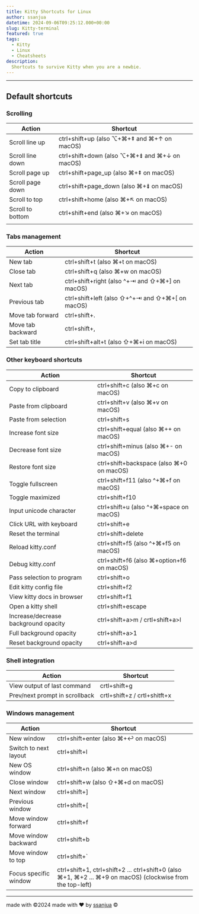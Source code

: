 ```yaml
---
title: Kitty Shortcuts for Linux
author: ssanjua
datetime: 2024-09-06T09:25:12.000+00:00
slug: Kitty-terminal
featured: true
tags:
  - Kitty
  - Linux
  - Cheatsheets
description:
  Shortcuts to survive Kitty when you are a newbie.
---
```

---

## Default shortcuts

### Scrolling

| Action           | Shortcut                                      |
| ---------------- | --------------------------------------------- |
| Scroll line up   | ctrl+shift+up (also ⌥+⌘+⇞ and ⌘+↑ on macOS)   |
| Scroll line down | ctrl+shift+down (also ⌥+⌘+⇟ and ⌘+↓ on macOS) |
| Scroll page up   | ctrl+shift+page_up (also ⌘+⇞ on macOS)        |
| Scroll page down | ctrl+shift+page_down (also ⌘+⇟ on macOS)      |
| Scroll to top    | ctrl+shift+home (also ⌘+↖ on macOS)           |
| Scroll to bottom | ctrl+shift+end (also ⌘+↘ on macOS)            |
|                  |                                               |
### Tabs management

| Action | Shortcut |
| ------ | --------------- |
| New tab | ctrl+shift+t (also ⌘+t on macOS) |
| Close tab | ctrl+shift+q (also ⌘+w on macOS) |
| Next tab | ctrl+shift+right (also ^+⇥ and ⇧+⌘+] on macOS) |
| Previous tab | ctrl+shift+left (also ⇧+^+⇥ and ⇧+⌘+[ on macOS) |
| Move tab forward | ctrl+shift+. |
| Move tab backward | ctrl+shift+, |
| Set tab title | ctrl+shift+alt+t (also ⇧+⌘+i on macOS) |
### Other keyboard shortcuts

| Action | Shortcut |
| ------ | --------------- |
| Copy to clipboard | ctrl+shift+c (also ⌘+c on macOS) |
| Paste from clipboard | ctrl+shift+v (also ⌘+v on macOS) |
| Paste from selection | ctrl+shift+s |
| Increase font size | ctrl+shift+equal (also ⌘++ on macOS) |
| Decrease font size | ctrl+shift+minus (also ⌘+- on macOS) |
| Restore font size | ctrl+shift+backspace (also ⌘+0 on macOS) |
| Toggle fullscreen | ctrl+shift+f11 (also ^+⌘+f on macOS) |
| Toggle maximized | ctrl+shift+f10 |
| Input unicode character | ctrl+shift+u (also ^+⌘+space on macOS) |
| Click URL with keyboard | ctrl+shift+e |
| Reset the terminal | ctrl+shift+delete |
| Reload kitty.conf | ctrl+shift+f5 (also ^+⌘+f5 on macOS) |
| Debug kitty.conf | ctrl+shift+f6 (also ⌘+option+f6 on macOS) |
| Pass selection to program | ctrl+shift+o |
| Edit kitty config file | ctrl+shift+f2 |
| View kitty docs in browser | ctrl+shift+f1 |
| Open a kitty shell | ctrl+shift+escape |
| Increase/decrease background opacity | ctrl+shift+a>m / crtl+shift+a>l |
| Full background opacity | ctrl+shift+a>1 |
| Reset background opacity | ctrl+shift+a>d |
### Shell integration

| Action | Shortcut |
| ------ | --------------- |
| View output of last command | crtl+shift+g |
| Prev/next prompt in scrollback | crtl+shift+z / crtl+shitft+x |

### Windows management

| Action | Shortcut |
| ------ | --------------- |
| New window | ctrl+shift+enter (also ⌘+↩ on macOS) |
| Switch to next layout | ctrl+shift+l |
| New OS window | ctrl+shift+n (also ⌘+n on macOS) |
| Close window | ctrl+shift+w (also ⇧+⌘+d on macOS) |
| Next window | ctrl+shift+] |
| Previous window | ctrl+shift+[ |
| Move window forward | ctrl+shift+f |
| Move window backward | ctrl+shift+b |
| Move window to top | ctrl+shift+` |
| Focus specific window | ctrl+shift+1, ctrl+shift+2 ... ctrl+shift+0 (also ⌘+1, ⌘+2 ... ⌘+9 on macOS) (clockwise from the top-left) |

---
made with ©2024 made with ❤️ by [ssanjua](http://www.github.com/ssanjua) © 